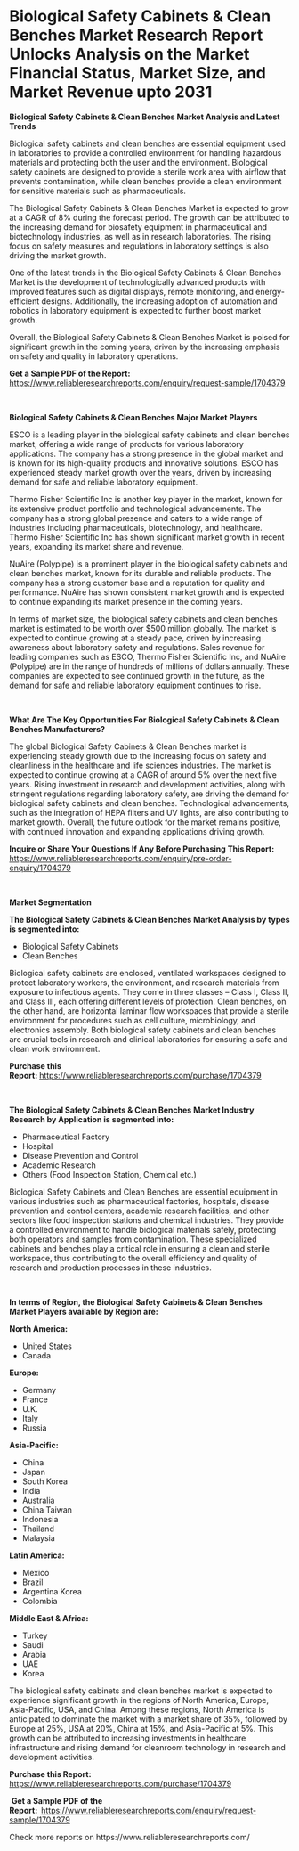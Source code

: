 <p><h1>Biological Safety Cabinets & Clean Benches Market Research Report Unlocks Analysis on the Market Financial Status, Market Size, and Market Revenue upto 2031</h1></p><p><strong>Biological Safety Cabinets & Clean Benches Market Analysis and Latest Trends</strong></p>
<p><p>Biological safety cabinets and clean benches are essential equipment used in laboratories to provide a controlled environment for handling hazardous materials and protecting both the user and the environment. Biological safety cabinets are designed to provide a sterile work area with airflow that prevents contamination, while clean benches provide a clean environment for sensitive materials such as pharmaceuticals.</p><p>The Biological Safety Cabinets & Clean Benches Market is expected to grow at a CAGR of 8% during the forecast period. The growth can be attributed to the increasing demand for biosafety equipment in pharmaceutical and biotechnology industries, as well as in research laboratories. The rising focus on safety measures and regulations in laboratory settings is also driving the market growth.</p><p>One of the latest trends in the Biological Safety Cabinets & Clean Benches Market is the development of technologically advanced products with improved features such as digital displays, remote monitoring, and energy-efficient designs. Additionally, the increasing adoption of automation and robotics in laboratory equipment is expected to further boost market growth.</p><p>Overall, the Biological Safety Cabinets & Clean Benches Market is poised for significant growth in the coming years, driven by the increasing emphasis on safety and quality in laboratory operations.</p></p>
<p><strong>Get a Sample PDF of the Report:&nbsp;</strong> <a href="https://www.reliableresearchreports.com/enquiry/request-sample/1704379">https://www.reliableresearchreports.com/enquiry/request-sample/1704379</a></p>
<p>&nbsp;</p>
<p><strong>Biological Safety Cabinets & Clean Benches Major Market Players</strong></p>
<p><p>ESCO is a leading player in the biological safety cabinets and clean benches market, offering a wide range of products for various laboratory applications. The company has a strong presence in the global market and is known for its high-quality products and innovative solutions. ESCO has experienced steady market growth over the years, driven by increasing demand for safe and reliable laboratory equipment.</p><p>Thermo Fisher Scientific Inc is another key player in the market, known for its extensive product portfolio and technological advancements. The company has a strong global presence and caters to a wide range of industries including pharmaceuticals, biotechnology, and healthcare. Thermo Fisher Scientific Inc has shown significant market growth in recent years, expanding its market share and revenue.</p><p>NuAire (Polypipe) is a prominent player in the biological safety cabinets and clean benches market, known for its durable and reliable products. The company has a strong customer base and a reputation for quality and performance. NuAire has shown consistent market growth and is expected to continue expanding its market presence in the coming years.</p><p>In terms of market size, the biological safety cabinets and clean benches market is estimated to be worth over $500 million globally. The market is expected to continue growing at a steady pace, driven by increasing awareness about laboratory safety and regulations. Sales revenue for leading companies such as ESCO, Thermo Fisher Scientific Inc, and NuAire (Polypipe) are in the range of hundreds of millions of dollars annually. These companies are expected to see continued growth in the future, as the demand for safe and reliable laboratory equipment continues to rise.</p></p>
<p>&nbsp;</p>
<p><strong>What Are The Key Opportunities For Biological Safety Cabinets & Clean Benches Manufacturers?</strong></p>
<p><p>The global Biological Safety Cabinets & Clean Benches market is experiencing steady growth due to the increasing focus on safety and cleanliness in the healthcare and life sciences industries. The market is expected to continue growing at a CAGR of around 5% over the next five years. Rising investment in research and development activities, along with stringent regulations regarding laboratory safety, are driving the demand for biological safety cabinets and clean benches. Technological advancements, such as the integration of HEPA filters and UV lights, are also contributing to market growth. Overall, the future outlook for the market remains positive, with continued innovation and expanding applications driving growth.</p></p>
<p><strong>Inquire or Share Your Questions If Any Before Purchasing This Report:</strong> <a href="https://www.reliableresearchreports.com/enquiry/pre-order-enquiry/1704379">https://www.reliableresearchreports.com/enquiry/pre-order-enquiry/1704379</a></p>
<p>&nbsp;</p>
<p><strong>Market Segmentation</strong></p>
<p><strong>The Biological Safety Cabinets & Clean Benches Market Analysis by types is segmented into:</strong></p>
<p><ul><li>Biological Safety Cabinets</li><li>Clean Benches</li></ul></p>
<p><p>Biological safety cabinets are enclosed, ventilated workspaces designed to protect laboratory workers, the environment, and research materials from exposure to infectious agents. They come in three classes – Class I, Class II, and Class III, each offering different levels of protection. Clean benches, on the other hand, are horizontal laminar flow workspaces that provide a sterile environment for procedures such as cell culture, microbiology, and electronics assembly. Both biological safety cabinets and clean benches are crucial tools in research and clinical laboratories for ensuring a safe and clean work environment.</p></p>
<p><strong>Purchase this Report:&nbsp;</strong><a href="https://www.reliableresearchreports.com/purchase/1704379">https://www.reliableresearchreports.com/purchase/1704379</a></p>
<p>&nbsp;</p>
<p><strong>The Biological Safety Cabinets & Clean Benches Market Industry Research by Application is segmented into:</strong></p>
<p><ul><li>Pharmaceutical Factory</li><li>Hospital</li><li>Disease Prevention and Control</li><li>Academic Research</li><li>Others (Food Inspection Station, Chemical etc.)</li></ul></p>
<p><p>Biological Safety Cabinets and Clean Benches are essential equipment in various industries such as pharmaceutical factories, hospitals, disease prevention and control centers, academic research facilities, and other sectors like food inspection stations and chemical industries. They provide a controlled environment to handle biological materials safely, protecting both operators and samples from contamination. These specialized cabinets and benches play a critical role in ensuring a clean and sterile workspace, thus contributing to the overall efficiency and quality of research and production processes in these industries.</p></p>
<p>&nbsp;</p>
<p><strong>In terms of Region, the Biological Safety Cabinets & Clean Benches Market Players available by Region are:</strong></p>
<p>
    <p> <strong> North America: </strong>
        <ul>
            <li>United States</li>
            <li>Canada</li>
        </ul>
        </p> 
    <p> <strong> Europe: </strong>
        <ul>
            <li>Germany</li>
            <li>France</li>
            <li>U.K.</li>
            <li>Italy</li>
            <li>Russia</li>
        </ul>
        </p> 
    <p> <strong> Asia-Pacific: </strong>
        <ul>
            <li>China</li>
            <li>Japan</li>
            <li>South Korea</li>
            <li>India</li>
            <li>Australia</li>
            <li>China Taiwan</li>
            <li>Indonesia</li>
            <li>Thailand</li>
            <li>Malaysia</li>
        </ul>
        </p> 
    <p> <strong> Latin America: </strong>
        <ul>
            <li>Mexico</li>
            <li>Brazil</li>
            <li>Argentina Korea</li>
            <li>Colombia</li>
        </ul>
        </p> 
    <p> <strong> Middle East & Africa: </strong>
        <ul>
            <li>Turkey</li>
            <li>Saudi</li>
            <li>Arabia</li>
            <li>UAE</li>
            <li>Korea</li>
        </ul>
    </p>
    </p>
<p><p>The biological safety cabinets and clean benches market is expected to experience significant growth in the regions of North America, Europe, Asia-Pacific, USA, and China. Among these regions, North America is anticipated to dominate the market with a market share of 35%, followed by Europe at 25%, USA at 20%, China at 15%, and Asia-Pacific at 5%. This growth can be attributed to increasing investments in healthcare infrastructure and rising demand for cleanroom technology in research and development activities.</p></p>
<p><strong>Purchase this Report: </strong><a href="https://www.reliableresearchreports.com/purchase/1704379">https://www.reliableresearchreports.com/purchase/1704379</a></p>
<p>&nbsp;<strong>Get a Sample PDF of the Report:&nbsp;&nbsp;</strong><a href="https://www.reliableresearchreports.com/enquiry/request-sample/1704379">https://www.reliableresearchreports.com/enquiry/request-sample/1704379</a></p>
<p><strong></strong></p>
<p>Check more reports on https://www.reliableresearchreports.com/</p>